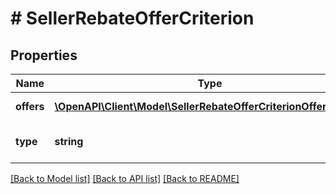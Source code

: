 # # SellerRebateOfferCriterion

## Properties

Name | Type | Description | Notes
------------ | ------------- | ------------- | -------------
**offers** | [**\OpenAPI\Client\Model\SellerRebateOfferCriterionOffersInner[]**](SellerRebateOfferCriterionOffersInner.md) | Set of offers – only if &#x60;type&#x60; is &#x60;CONTAINS_OFFERS&#x60; | [optional]
**type** | **string** | Criteria type: CONTAINS_OFFERS or OFFERS_ASSIGNED_EXTERNALLY |

[[Back to Model list]](../../README.md#models) [[Back to API list]](../../README.md#endpoints) [[Back to README]](../../README.md)
